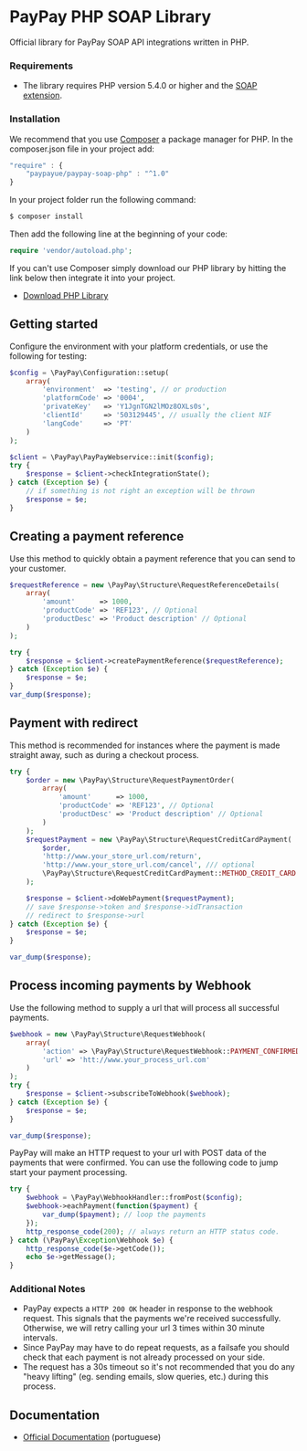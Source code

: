 # PayPay PHP SOAP Library 

Official library for PayPay SOAP API integrations written in PHP.

### Requirements
* The library requires PHP version 5.4.0 or higher and the [SOAP extension](http://php.net/manual/en/book.soap.php).

### Installation
We recommend that you use [Composer](https://getcomposer.org/) a package manager for PHP. 
In the composer.json file in your project add:

```javascript
"require" : {
    "paypayue/paypay-soap-php" : "^1.0"
}
```
In your project folder run the following command:
```sh
$ composer install
```

Then add the following line at the beginning of your code:
```php
require 'vendor/autoload.php';
```

If you can't use Composer simply download our PHP library by hitting the link below then integrate it into your project.
* [Download PHP Library](https://github.com/paypayue/paypay-soap-php/archive/master.zip)


## Getting started

Configure the environment with your platform credentials, or use the following for testing:

```php
$config = \PayPay\Configuration::setup(
    array(
        'environment'  => 'testing', // or production
        'platformCode' => '0004',
        'privateKey'   => 'Y1JgnTGN2lMOz8OXLs0s',
        'clientId'     => '503129445', // usually the client NIF
        'langCode'     => 'PT'
    )
);

$client = \PayPay\PayPayWebservice::init($config);
try {
    $response = $client->checkIntegrationState();
} catch (Exception $e) {
    // if something is not right an exception will be thrown
    $response = $e;
}

```

## Creating a payment reference
Use this method to quickly obtain a payment reference that you can send to your customer. 
```php
$requestReference = new \PayPay\Structure\RequestReferenceDetails(
    array(
        'amount'      => 1000,
        'productCode' => 'REF123', // Optional
        'productDesc' => 'Product description' // Optional
    )
);

try {
    $response = $client->createPaymentReference($requestReference);
} catch (Exception $e) {
    $response = $e;
}
var_dump($response);
```


## Payment with redirect
This method is recommended for instances where the payment is made straight away, such as during a checkout process.  

```php
try {
    $order = new \PayPay\Structure\RequestPaymentOrder(
        array(
            'amount'      => 1000,
            'productCode' => 'REF123', // Optional 
            'productDesc' => 'Product description' // Optional
        )
    );
    $requestPayment = new \PayPay\Structure\RequestCreditCardPayment(
        $order,
        'http://www.your_store_url.com/return',
        'http://www.your_store_url.com/cancel', /// optional 
        \PayPay\Structure\RequestCreditCardPayment::METHOD_CREDIT_CARD // default is credit card, other methods are available
    );

    $response = $client->doWebPayment($requestPayment);
    // save $response->token and $response->idTransaction
    // redirect to $response->url
} catch (Exception $e) {
    $response = $e;
}

var_dump($response);
```

## Process incoming payments by Webhook
Use the following method to supply a url that will process all successful payments.
```php
$webhook = new \PayPay\Structure\RequestWebhook(
    array(
        'action' => \PayPay\Structure\RequestWebhook::PAYMENT_CONFIRMED,
        'url' => 'htt://www.your_process_url.com'
    )
);
try {
    $response = $client->subscribeToWebhook($webhook);
} catch (Exception $e) {
    $response = $e;
}

var_dump($response);
```

PayPay will make an HTTP request to your url with POST data of the payments that were confirmed.
You can use the following code to jump start your payment processing.
```php
try {
    $webhook = \PayPay\WebhookHandler::fromPost($config);
    $webhook->eachPayment(function($payment) {
        var_dump($payment); // loop the payments
    });
    http_response_code(200); // always return an HTTP status code.
} catch (\PayPay\Exception\Webhook $e) {
    http_response_code($e->getCode());
    echo $e->getMessage();
}
```
### Additional Notes
* PayPay expects a ```HTTP 200 OK``` header in response to the webhook request. This signals that the payments we're received successfully. Otherwise, we will retry calling your url 3 times within 30 minute intervals. 
* Since PayPay may have to do repeat requests, as a failsafe you should check that each payment is not already processed on your side.
* The request has a 30s timeout so it's not recommended that you do any "heavy lifting" (eg. sending emails, slow queries, etc.) during this process. 

## Documentation
* [Official Documentation](https://paypay.pt/paypay/public/api/PAYPAY_guia_integracao.pdf) (portuguese)
